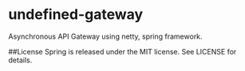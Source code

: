# undefined-gateway
Asynchronous API Gateway using netty, spring framework.


##License
Spring is released under the MIT license. See LICENSE for details.
